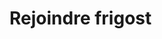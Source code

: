 # Rejoindre frigost

<figure><img src="../../../.gitbook/assets/image (1) (1) (1).png" alt=""><figcaption></figcaption></figure>
